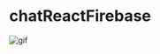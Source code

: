 # chatReactFirebase
<img align="left" alt="gif" src="https://media.giphy.com/media/4ow1spyyFeiZewFEQ1/giphy.gif">
